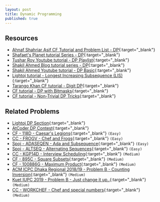 ```yaml
---
layout: post
title: Dynamic Programming
published: true
---
```


## Resources
- [Ahnaf Shahriar Asif CF Tutorial and Problem List - DP](https://codeforces.com/blog/entry/67679){:target="_blank"}
- [Shafaet's Planet tutorial Series - DP](http://www.shafaetsplanet.com/?p=1022){:target="_blank"}
- [Tushar Roy Youtube tutorial - DP Playlist](https://www.youtube.com/playlist?list=PLrmLmBdmIlpsHaNTPP_jHHDx_os9ItYXr){:target="_blank"}
- [Shakil Ahmed Blog tutorial series - DP](http://shakilcompetitiveprogramming.blogspot.com/search/label/DP){:target="_blank"}
- [Shakil Ahmed Youtube tutorial - DP Basic](https://www.youtube.com/watch?v=KvgpHiCnvFw){:target="_blank"}
- [Lightoj tutorial - Longest Increasing Subsequence (LIS)](http://lightoj.com/article_show.php?article=1000){:target="_blank"}
- [Tarango Khan CF tutorial - Digit DP](https://codeforces.com/blog/entry/53960){:target="_blank"}
- [CF tutorial - DP with Bitmasks](https://codeforces.com/blog/entry/337){:target="_blank"}
- [CF tutorial - Non-Trivial DP Tricks](https://codeforces.com/blog/entry/47764){:target="_blank"}


## Related Problems

- [Lightoj DP Section](https://lightoj.com/problems/category/dp){:target="_blank"}
- [AtCoder DP Contest](https://atcoder.jp/contests/dp){:target="_blank"}
- [CF - 118D - Caesar's Legions](https://codeforces.com/problemset/problem/118/D){:target="_blank"} `(Easy)`
- [CC - FROGV - Chef and Frogs](https://www.codechef.com/problems/FROGV){:target="_blank"} `(Easy)`
- [Spoj - ADASEQEN - Ada and Subsequence](https://www.spoj.com/problems/ADASEQEN){:target="_blank"} `(Easy)`
- [Spoj - ALTSEQ - Alternating Sequences](https://www.spoj.com/problems/ALTSEQ/){:target="_blank"} `(Easy)`
- [CC - KGP14D - Interview Scheduling](https://www.codechef.com/problems/KGP14D){:target="_blank"} `(Medium)`
- [CF - 895C - Square Subsets](https://codeforces.com/contest/895/problem/C){:target="_blank"} `(Medium)`
- [CF - 100886G - Maximum Product](https://codeforces.com/gym/100886/problem/G){:target="_blank"} `(Medium)`
- [ACM ICPC Dhaka Regional 2018/19 - Problem B - Counting Inversion](https://algo.codemarshal.org/contests/icpc-dhaka-18/problems/B){:target="_blank"} `(Medium)`
- [Kuet IUPC 2019 - Problem B - Just change it up..](https://algo.codemarshal.org/contests/kuet-iupc-19/problems/B){:target="_blank"} `(Medium)`
- [CC - WORKCHEF - Chef and special numbers](https://www.codechef.com/problems/WORKCHEF){:target="_blank"} `(Medium)`
